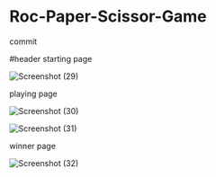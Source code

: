 # Roc-Paper-Scissor-Game
 commit

 #header
 starting page


![Screenshot (29)](https://github.com/sanikap24/Roc-Paper-Scissor-Game/assets/171046906/c0077f99-ae27-4265-afcc-1d87498ee171)

playing page


![Screenshot (30)](https://github.com/sanikap24/Roc-Paper-Scissor-Game/assets/171046906/11a62ee4-f737-4675-8e5c-5885e0f3c225)


![Screenshot (31)](https://github.com/sanikap24/Roc-Paper-Scissor-Game/assets/171046906/ff94f955-108a-40e4-a80b-146cbf789c50)

winner page

![Screenshot (32)](https://github.com/sanikap24/Roc-Paper-Scissor-Game/assets/171046906/57d7244c-6ba1-4238-b245-81e479929f2c)
